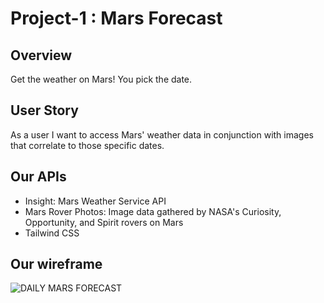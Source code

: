 # Project-1 : Mars Forecast

## Overview
Get the weather on Mars! You pick the date.

## User Story
As a user I want to access Mars' weather data in conjunction with images that correlate to those specific dates.

## Our APIs
* Insight: Mars Weather Service API
* Mars Rover Photos: Image data gathered by NASA's Curiosity, Opportunity, and Spirit rovers on Mars
* Tailwind CSS


## Our wireframe 
![DAILY MARS FORECAST](https://user-images.githubusercontent.com/77585253/120407544-5acf4b00-c31b-11eb-850e-f9c1043b6726.png)
